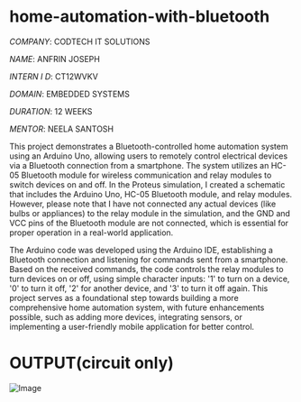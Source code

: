 # home-automation-with-bluetooth

*COMPANY*: CODTECH IT SOLUTIONS

*NAME*: ANFRIN JOSEPH

*INTERN I D*: CT12WVKV

*DOMAIN*: EMBEDDED SYSTEMS

*DURATION*: 12 WEEKS

*MENTOR*: NEELA SANTOSH

This project demonstrates a Bluetooth-controlled home automation system using an Arduino Uno, allowing users to remotely control electrical devices via a Bluetooth connection from a smartphone. The system utilizes an HC-05 Bluetooth module for wireless communication and relay modules to switch devices on and off. In the Proteus simulation, I created a schematic that includes the Arduino Uno, HC-05 Bluetooth module, and relay modules. However, please note that I have not connected any actual devices (like bulbs or appliances) to the relay module in the simulation, and the GND and VCC pins of the Bluetooth module are not connected, which is essential for proper operation in a real-world application.

The Arduino code was developed using the Arduino IDE, establishing a Bluetooth connection and listening for commands sent from a smartphone. Based on the received commands, the code controls the relay modules to turn devices on or off, using simple character inputs: '1' to turn on a device, '0' to turn it off, '2' for another device, and '3' to turn it off again. This project serves as a foundational step towards building a more comprehensive home automation system, with future enhancements possible, such as adding more devices, integrating sensors, or implementing a user-friendly mobile application for better control.

# OUTPUT(circuit only)

![Image](https://github.com/user-attachments/assets/d9ff58cd-0660-4602-8495-d8c8d80589a4)

